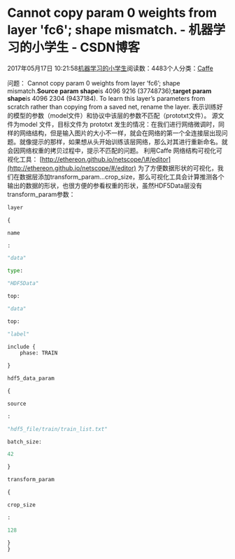 
# Cannot copy param 0 weights from layer 'fc6'; shape mismatch. - 机器学习的小学生 - CSDN博客


2017年05月17日 10:21:58[机器学习的小学生](https://me.csdn.net/xuluhui123)阅读数：4483个人分类：[Caffe																](https://blog.csdn.net/xuluhui123/article/category/6777566)



问题：
Cannot copy param 0 weights from layer ‘fc6’; shape mismatch.**Source param shape**is 4096 9216 (37748736);**target param shape**is 4096 2304 (9437184). To learn this layer’s parameters from scratch rather than copying from a saved net, rename the layer.
表示训练好的模型的参数（model文件）和协议中该层的参数不匹配（prototxt文件）。
源文件为model 文件，目标文件为 prototxt
发生的情况：在我们进行网络微调时，同样的网络结构，但是输入图片的大小不一样，就会在网络的第一个全连接层出现问题。就像提示的那样，如果想从头开始训练该层网络，那么对其进行重新命名。就会因网络权重的拷贝过程中，提示不匹配的问题。
利用Caffe 网络结构可视化可视化工具：
[http://ethereon.github.io/netscope/\#/editor](http://ethereon.github.io/netscope/#/editor)
为了方便数据形状的可视化，我们在数据层添加transform_param…crop_size，那么可视化工具会计算推测各个输出的数据的形状，也很方便的参看权重的形状，虽然HDF5Data层没有transform_param参数：
```python
layer
```
```python
{
```
```python
name
```
```python
:
```
```python
"data"
```
```python
type:
```
```python
"HDF5Data"
```
```python
top:
```
```python
"data"
```
```python
top:
```
```python
"label"
```
```python
include {
    phase: TRAIN
```
```python
}
```
```python
hdf5_data_param
```
```python
{
```
```python
source
```
```python
:
```
```python
"hdf5_file/train/train_list.txt"
```
```python
batch_size:
```
```python
42
```
```python
}
```
```python
transform_param
```
```python
{
```
```python
crop_size
```
```python
:
```
```python
128
```
```python
}
}
```

